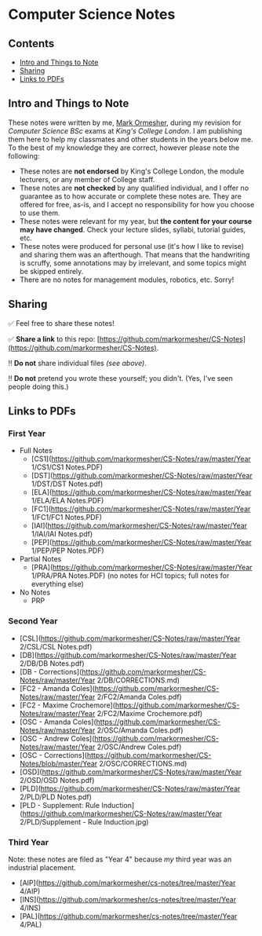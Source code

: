 # Computer Science Notes

## Contents

- [Intro and Things to Note](#intro-and-things-to-note)
- [Sharing](#sharing)
- [Links to PDFs](#links-to-pdfs)

## Intro and Things to Note

These notes were written by me, [Mark Ormesher](http://www.markormesher.co.uk), during my revision for *Computer Science BSc* exams at *King's College London*. I am publishing them here to help my classmates and other students in the years below me. To the best of my knowledge they are correct, however please note the following:

- These notes are **not endorsed** by King's College London, the module lecturers, or any member of College staff.
- These notes are **not checked** by any qualified individual, and I offer no guarantee as to how accurate or complete these notes are. They are offered for free, as-is, and I accept no responsibility for how you choose to use them.
- These notes were relevant for my year, but **the content for your course may have changed**. Check your lecture slides, syllabi, tutorial guides, etc.
- These notes were produced for personal use (it's how I like to revise) and sharing them was an afterthough. That means that the handwriting is scruffy, some annotations may by irrelevant, and some topics might be skipped entirely.
- There are no notes for management modules, robotics, etc. Sorry!

## Sharing

:white_check_mark: Feel free to share these notes!

:white_check_mark: **Share a link** to this repo: [https://github.com/markormesher/CS-Notes](https://github.com/markormesher/CS-Notes).

:bangbang: **Do not** share individual files *(see above)*.

:bangbang: **Do not** pretend you wrote these yourself; you didn't. (Yes, I've seen people doing this.)

## Links to PDFs

### First Year

- Full Notes
  - [CS1](https://github.com/markormesher/CS-Notes/raw/master/Year 1/CS1/CS1 Notes.PDF)
  - [DST](https://github.com/markormesher/CS-Notes/raw/master/Year 1/DST/DST Notes.pdf)
  - [ELA](https://github.com/markormesher/CS-Notes/raw/master/Year 1/ELA/ELA Notes.PDF)
  - [FC1](https://github.com/markormesher/CS-Notes/raw/master/Year 1/FC1/FC1 Notes.PDF)
  - [IAI](https://github.com/markormesher/CS-Notes/raw/master/Year 1/IAI/IAI Notes.pdf)
  - [PEP](https://github.com/markormesher/CS-Notes/raw/master/Year 1/PEP/PEP Notes.PDF)
- Partial Notes
  - [PRA](https://github.com/markormesher/CS-Notes/raw/master/Year 1/PRA/PRA Notes.PDF) (no notes for HCI topics; full notes for everything else)
- No Notes
  - PRP

### Second Year

- [CSL](https://github.com/markormesher/CS-Notes/raw/master/Year 2/CSL/CSL Notes.pdf)
- [DB](https://github.com/markormesher/CS-Notes/raw/master/Year 2/DB/DB Notes.pdf)
- [DB - Corrections](https://github.com/markormesher/CS-Notes/raw/master/Year 2/DB/CORRECTIONS.md)
- [FC2 - Amanda Coles](https://github.com/markormesher/CS-Notes/raw/master/Year 2/FC2/Amanda Coles.pdf)
- [FC2 - Maxime Crochemore](https://github.com/markormesher/CS-Notes/raw/master/Year 2/FC2/Maxime Crochemore.pdf)
- [OSC - Amanda Coles](https://github.com/markormesher/CS-Notes/raw/master/Year 2/OSC/Amanda Coles.pdf)
- [OSC - Andrew Coles](https://github.com/markormesher/CS-Notes/raw/master/Year 2/OSC/Andrew Coles.pdf)
- [OSC - Corrections](https://github.com/markormesher/CS-Notes/blob/master/Year 2/OSC/CORRECTIONS.md)
- [OSD](https://github.com/markormesher/CS-Notes/raw/master/Year 2/OSD/OSD Notes.pdf)
- [PLD](https://github.com/markormesher/CS-Notes/raw/master/Year 2/PLD/PLD Notes.pdf)
- [PLD - Supplement: Rule Induction](https://github.com/markormesher/CS-Notes/raw/master/Year 2/PLD/Supplement - Rule Induction.jpg)

### Third Year

Note: these notes are filed as "Year 4" because *my* third year was an industrial placement.

- [AIP](https://github.com/markormesher/cs-notes/tree/master/Year 4/AIP)
- [INS](https://github.com/markormesher/cs-notes/tree/master/Year 4/INS)
- [PAL](https://github.com/markormesher/cs-notes/tree/master/Year 4/PAL)

